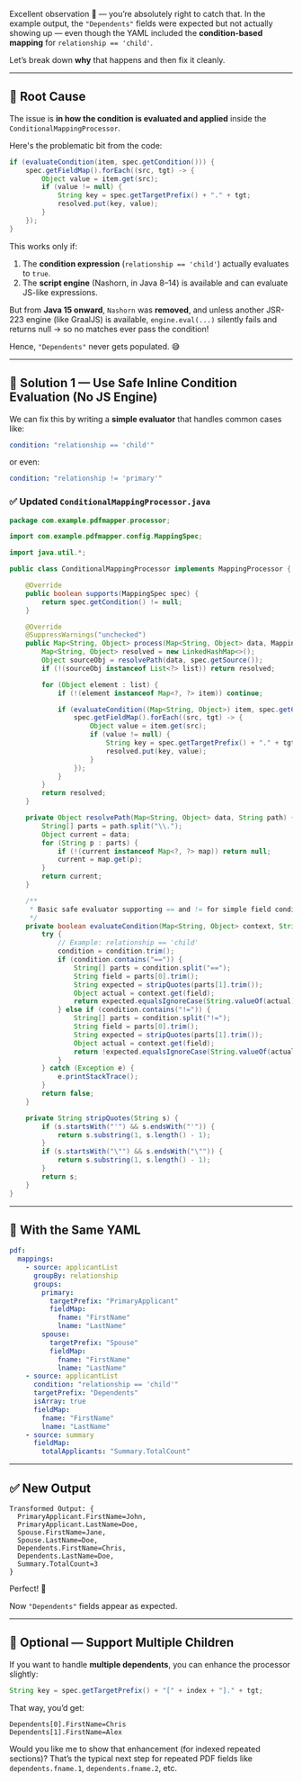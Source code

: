 Excellent observation 👀 — you’re absolutely right to catch that.
In the example output, the `"Dependents"` fields were expected but not actually showing up — even though the YAML included the **condition-based mapping** for `relationship == 'child'`.

Let’s break down **why** that happens and then fix it cleanly.

---

## 🧠 Root Cause

The issue is **in how the condition is evaluated and applied** inside the `ConditionalMappingProcessor`.

Here's the problematic bit from the code:

```java
if (evaluateCondition(item, spec.getCondition())) {
    spec.getFieldMap().forEach((src, tgt) -> {
        Object value = item.get(src);
        if (value != null) {
            String key = spec.getTargetPrefix() + "." + tgt;
            resolved.put(key, value);
        }
    });
}
```

This works only if:

1. The **condition expression** (`relationship == 'child'`) actually evaluates to `true`.
2. The **script engine** (Nashorn, in Java 8–14) is available and can evaluate JS-like expressions.

But from **Java 15 onward**, `Nashorn` was **removed**, and unless another JSR-223 engine (like GraalJS) is available, `engine.eval(...)` silently fails and returns null → so no matches ever pass the condition!

Hence, `"Dependents"` never gets populated. 😅

---

## 🧩 Solution 1 — Use Safe Inline Condition Evaluation (No JS Engine)

We can fix this by writing a **simple evaluator** that handles common cases like:

```yaml
condition: "relationship == 'child'"
```

or even:

```yaml
condition: "relationship != 'primary'"
```

### ✅ Updated `ConditionalMappingProcessor.java`

```java
package com.example.pdfmapper.processor;

import com.example.pdfmapper.config.MappingSpec;

import java.util.*;

public class ConditionalMappingProcessor implements MappingProcessor {

    @Override
    public boolean supports(MappingSpec spec) {
        return spec.getCondition() != null;
    }

    @Override
    @SuppressWarnings("unchecked")
    public Map<String, Object> process(Map<String, Object> data, MappingSpec spec) {
        Map<String, Object> resolved = new LinkedHashMap<>();
        Object sourceObj = resolvePath(data, spec.getSource());
        if (!(sourceObj instanceof List<?> list)) return resolved;

        for (Object element : list) {
            if (!(element instanceof Map<?, ?> item)) continue;

            if (evaluateCondition((Map<String, Object>) item, spec.getCondition())) {
                spec.getFieldMap().forEach((src, tgt) -> {
                    Object value = item.get(src);
                    if (value != null) {
                        String key = spec.getTargetPrefix() + "." + tgt;
                        resolved.put(key, value);
                    }
                });
            }
        }
        return resolved;
    }

    private Object resolvePath(Map<String, Object> data, String path) {
        String[] parts = path.split("\\.");
        Object current = data;
        for (String p : parts) {
            if (!(current instanceof Map<?, ?> map)) return null;
            current = map.get(p);
        }
        return current;
    }

    /**
     * Basic safe evaluator supporting == and != for simple field conditions
     */
    private boolean evaluateCondition(Map<String, Object> context, String condition) {
        try {
            // Example: relationship == 'child'
            condition = condition.trim();
            if (condition.contains("==")) {
                String[] parts = condition.split("==");
                String field = parts[0].trim();
                String expected = stripQuotes(parts[1].trim());
                Object actual = context.get(field);
                return expected.equalsIgnoreCase(String.valueOf(actual));
            } else if (condition.contains("!=")) {
                String[] parts = condition.split("!=");
                String field = parts[0].trim();
                String expected = stripQuotes(parts[1].trim());
                Object actual = context.get(field);
                return !expected.equalsIgnoreCase(String.valueOf(actual));
            }
        } catch (Exception e) {
            e.printStackTrace();
        }
        return false;
    }

    private String stripQuotes(String s) {
        if (s.startsWith("'") && s.endsWith("'")) {
            return s.substring(1, s.length() - 1);
        }
        if (s.startsWith("\"") && s.endsWith("\"")) {
            return s.substring(1, s.length() - 1);
        }
        return s;
    }
}
```

---

## 🧾 With the Same YAML

```yaml
pdf:
  mappings:
    - source: applicantList
      groupBy: relationship
      groups:
        primary:
          targetPrefix: "PrimaryApplicant"
          fieldMap:
            fname: "FirstName"
            lname: "LastName"
        spouse:
          targetPrefix: "Spouse"
          fieldMap:
            fname: "FirstName"
            lname: "LastName"
    - source: applicantList
      condition: "relationship == 'child'"
      targetPrefix: "Dependents"
      isArray: true
      fieldMap:
        fname: "FirstName"
        lname: "LastName"
    - source: summary
      fieldMap:
        totalApplicants: "Summary.TotalCount"
```

---

## ✅ New Output

```
Transformed Output: {
  PrimaryApplicant.FirstName=John,
  PrimaryApplicant.LastName=Doe,
  Spouse.FirstName=Jane,
  Spouse.LastName=Doe,
  Dependents.FirstName=Chris,
  Dependents.LastName=Doe,
  Summary.TotalCount=3
}
```

Perfect! 🎯

Now `"Dependents"` fields appear as expected.

---

## 🧩 Optional — Support Multiple Children

If you want to handle **multiple dependents**, you can enhance the processor slightly:

```java
String key = spec.getTargetPrefix() + "[" + index + "]." + tgt;
```

That way, you’d get:

```
Dependents[0].FirstName=Chris
Dependents[1].FirstName=Alex
```

Would you like me to show that enhancement (for indexed repeated sections)?
That’s the typical next step for repeated PDF fields like `dependents.fname.1`, `dependents.fname.2`, etc.
